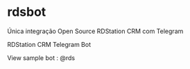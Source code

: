 # rdsbot

Única integração Open Source RDStation CRM com Telegram

RDStation CRM Telegram Bot

View sample bot : @rds
